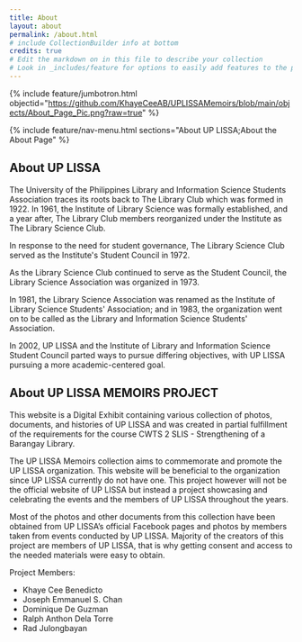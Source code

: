 ```yaml
---
title: About
layout: about
permalink: /about.html
# include CollectionBuilder info at bottom
credits: true
# Edit the markdown on in this file to describe your collection
# Look in _includes/feature for options to easily add features to the page
---
```


{% include feature/jumbotron.html objectid="https://github.com/KhayeCeeAB/UPLISSAMemoirs/blob/main/objects/About_Page_Pic.png?raw=true" %}

{% include feature/nav-menu.html sections="About UP LISSA;About the About Page" %}

## About UP LISSA

<p> The University of the Philippines Library and Information Science Students Association traces its roots back to The Library Club which was formed in 1922.
In 1961, the Institute of Library Science was formally established, and a year after, The Library Club members reorganized under the Institute as The Library Science Club. </p>
<p> In response to the need for student governance, The Library Science Club served as the Institute's Student Council in 1972.</p>
<p> As the Library Science Club continued to serve as the Student Council, the Library Science Association was organized in 1973. </p>
<p> In 1981, the Library Science Association was renamed as the Institute of Library Science Students' Association; and in 1983, the organization went on to be called as the Library and Information Science Students' Association. </p>
<p> In 2002, UP LISSA and the Institute of Library and Information Science Student Council parted ways to pursue differing objectives, with UP LISSA pursuing a more academic-centered goal. </p>


## About UP LISSA MEMOIRS PROJECT
<p> This website is a Digital Exhibit containing various collection of photos, documents, and histories of UP LISSA and was created in partial fulfillment of the requirements for the course CWTS 2 SLIS - Strengthening of a Barangay Library. </p>
<p> The UP LISSA Memoirs collection aims to commemorate and promote the UP LISSA organization. This website will be beneficial to the organization since UP LISSA currently do not have one. This project however will not be the official website of UP LISSA but instead a project showcasing and celebrating the events and the members of UP LISSA throughout the years. </p>
<p> Most of the photos and other documents from this collection have been obtained from UP LISSA’s official Facebook pages and photos by members taken from events conducted by UP LISSA. Majority of the creators of this project are members of UP LISSA, that is why getting consent and access to the needed materials were easy to obtain. </p>
<p>Project Members:</p> <ul>
  <li> Khaye Cee Benedicto </li>
	<li>Joseph Emmanuel S. Chan </li>
	<li>Dominique De Guzman</li>
	<li>Ralph Anthon Dela Torre</li>
	<li>Rad Julongbayan</li>
</ul>
